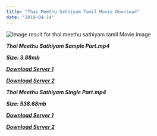 ```yaml
---
title: "Thai Meethu Sathiyam Tamil Movie Download"
date: "2019-04-14"
---
```


![Image result for thai meethu sathiyam tamil Movie image](https://upload.wikimedia.org/wikipedia/en/thumb/4/4e/Thai_Meethu_Sathiyam.jpg/220px-Thai_Meethu_Sathiyam.jpg)

**_Thai Meethu Sathiyam Sample Part.mp4_**

**_Size: 3.88mb_**

**_[Download Server 1](http://b5.wetransfer.vip/files/{169df08cb8e74ebadb8a44297cb1b6497cb77520eb9064bb3027e0e0c1bcc485}20Actor{169df08cb8e74ebadb8a44297cb1b6497cb77520eb9064bb3027e0e0c1bcc485}20Hits{169df08cb8e74ebadb8a44297cb1b6497cb77520eb9064bb3027e0e0c1bcc485}20Collection/Rajinikanth{169df08cb8e74ebadb8a44297cb1b6497cb77520eb9064bb3027e0e0c1bcc485}20Movies{169df08cb8e74ebadb8a44297cb1b6497cb77520eb9064bb3027e0e0c1bcc485}20Collection/Rajinikanth{169df08cb8e74ebadb8a44297cb1b6497cb77520eb9064bb3027e0e0c1bcc485}20Classic{169df08cb8e74ebadb8a44297cb1b6497cb77520eb9064bb3027e0e0c1bcc485}20Collection/Thai{169df08cb8e74ebadb8a44297cb1b6497cb77520eb9064bb3027e0e0c1bcc485}20Meethu{169df08cb8e74ebadb8a44297cb1b6497cb77520eb9064bb3027e0e0c1bcc485}20Sathyam{169df08cb8e74ebadb8a44297cb1b6497cb77520eb9064bb3027e0e0c1bcc485}20(1978)/Thai{169df08cb8e74ebadb8a44297cb1b6497cb77520eb9064bb3027e0e0c1bcc485}20Meethu{169df08cb8e74ebadb8a44297cb1b6497cb77520eb9064bb3027e0e0c1bcc485}20Sathyam{169df08cb8e74ebadb8a44297cb1b6497cb77520eb9064bb3027e0e0c1bcc485}20{169df08cb8e74ebadb8a44297cb1b6497cb77520eb9064bb3027e0e0c1bcc485}20Sample{169df08cb8e74ebadb8a44297cb1b6497cb77520eb9064bb3027e0e0c1bcc485}20HD.mp4)_**

**_[Download Server 2](http://b5.wetransfer.vip/files/{169df08cb8e74ebadb8a44297cb1b6497cb77520eb9064bb3027e0e0c1bcc485}20Actor{169df08cb8e74ebadb8a44297cb1b6497cb77520eb9064bb3027e0e0c1bcc485}20Hits{169df08cb8e74ebadb8a44297cb1b6497cb77520eb9064bb3027e0e0c1bcc485}20Collection/Rajinikanth{169df08cb8e74ebadb8a44297cb1b6497cb77520eb9064bb3027e0e0c1bcc485}20Movies{169df08cb8e74ebadb8a44297cb1b6497cb77520eb9064bb3027e0e0c1bcc485}20Collection/Rajinikanth{169df08cb8e74ebadb8a44297cb1b6497cb77520eb9064bb3027e0e0c1bcc485}20Classic{169df08cb8e74ebadb8a44297cb1b6497cb77520eb9064bb3027e0e0c1bcc485}20Collection/Thai{169df08cb8e74ebadb8a44297cb1b6497cb77520eb9064bb3027e0e0c1bcc485}20Meethu{169df08cb8e74ebadb8a44297cb1b6497cb77520eb9064bb3027e0e0c1bcc485}20Sathyam{169df08cb8e74ebadb8a44297cb1b6497cb77520eb9064bb3027e0e0c1bcc485}20(1978)/Thai{169df08cb8e74ebadb8a44297cb1b6497cb77520eb9064bb3027e0e0c1bcc485}20Meethu{169df08cb8e74ebadb8a44297cb1b6497cb77520eb9064bb3027e0e0c1bcc485}20Sathyam{169df08cb8e74ebadb8a44297cb1b6497cb77520eb9064bb3027e0e0c1bcc485}20{169df08cb8e74ebadb8a44297cb1b6497cb77520eb9064bb3027e0e0c1bcc485}20Sample{169df08cb8e74ebadb8a44297cb1b6497cb77520eb9064bb3027e0e0c1bcc485}20HD.mp4)_**

**_Thai Meethu Sathiyam Single Part.mp4_**

**_Size: 538.68mb_**

**_[Download Server 1](http://b5.wetransfer.vip/files/{169df08cb8e74ebadb8a44297cb1b6497cb77520eb9064bb3027e0e0c1bcc485}20Actor{169df08cb8e74ebadb8a44297cb1b6497cb77520eb9064bb3027e0e0c1bcc485}20Hits{169df08cb8e74ebadb8a44297cb1b6497cb77520eb9064bb3027e0e0c1bcc485}20Collection/Rajinikanth{169df08cb8e74ebadb8a44297cb1b6497cb77520eb9064bb3027e0e0c1bcc485}20Movies{169df08cb8e74ebadb8a44297cb1b6497cb77520eb9064bb3027e0e0c1bcc485}20Collection/Rajinikanth{169df08cb8e74ebadb8a44297cb1b6497cb77520eb9064bb3027e0e0c1bcc485}20Classic{169df08cb8e74ebadb8a44297cb1b6497cb77520eb9064bb3027e0e0c1bcc485}20Collection/Thai{169df08cb8e74ebadb8a44297cb1b6497cb77520eb9064bb3027e0e0c1bcc485}20Meethu{169df08cb8e74ebadb8a44297cb1b6497cb77520eb9064bb3027e0e0c1bcc485}20Sathyam{169df08cb8e74ebadb8a44297cb1b6497cb77520eb9064bb3027e0e0c1bcc485}20(1978)/Thai{169df08cb8e74ebadb8a44297cb1b6497cb77520eb9064bb3027e0e0c1bcc485}20Meethu{169df08cb8e74ebadb8a44297cb1b6497cb77520eb9064bb3027e0e0c1bcc485}20Sathyam{169df08cb8e74ebadb8a44297cb1b6497cb77520eb9064bb3027e0e0c1bcc485}20{169df08cb8e74ebadb8a44297cb1b6497cb77520eb9064bb3027e0e0c1bcc485}20Single{169df08cb8e74ebadb8a44297cb1b6497cb77520eb9064bb3027e0e0c1bcc485}20Part{169df08cb8e74ebadb8a44297cb1b6497cb77520eb9064bb3027e0e0c1bcc485}20HD.mp4)_**

**_[Download Server 2](http://b5.wetransfer.vip/files/{169df08cb8e74ebadb8a44297cb1b6497cb77520eb9064bb3027e0e0c1bcc485}20Actor{169df08cb8e74ebadb8a44297cb1b6497cb77520eb9064bb3027e0e0c1bcc485}20Hits{169df08cb8e74ebadb8a44297cb1b6497cb77520eb9064bb3027e0e0c1bcc485}20Collection/Rajinikanth{169df08cb8e74ebadb8a44297cb1b6497cb77520eb9064bb3027e0e0c1bcc485}20Movies{169df08cb8e74ebadb8a44297cb1b6497cb77520eb9064bb3027e0e0c1bcc485}20Collection/Rajinikanth{169df08cb8e74ebadb8a44297cb1b6497cb77520eb9064bb3027e0e0c1bcc485}20Classic{169df08cb8e74ebadb8a44297cb1b6497cb77520eb9064bb3027e0e0c1bcc485}20Collection/Thai{169df08cb8e74ebadb8a44297cb1b6497cb77520eb9064bb3027e0e0c1bcc485}20Meethu{169df08cb8e74ebadb8a44297cb1b6497cb77520eb9064bb3027e0e0c1bcc485}20Sathyam{169df08cb8e74ebadb8a44297cb1b6497cb77520eb9064bb3027e0e0c1bcc485}20(1978)/Thai{169df08cb8e74ebadb8a44297cb1b6497cb77520eb9064bb3027e0e0c1bcc485}20Meethu{169df08cb8e74ebadb8a44297cb1b6497cb77520eb9064bb3027e0e0c1bcc485}20Sathyam{169df08cb8e74ebadb8a44297cb1b6497cb77520eb9064bb3027e0e0c1bcc485}20{169df08cb8e74ebadb8a44297cb1b6497cb77520eb9064bb3027e0e0c1bcc485}20Single{169df08cb8e74ebadb8a44297cb1b6497cb77520eb9064bb3027e0e0c1bcc485}20Part{169df08cb8e74ebadb8a44297cb1b6497cb77520eb9064bb3027e0e0c1bcc485}20HD.mp4)_**
